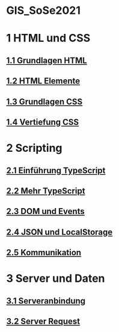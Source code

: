 # GIS_SoSe2021


# 1 HTML und CSS
## [1.1 Grundlagen HTML](https://immanuel-l.github.io/GIS_SoSe2021/Aufgaben/Aufgabe1_1/)
## [1.2 HTML Elemente](https://immanuel-l.github.io/GIS_SoSe2021/Aufgaben/Aufgabe1_2/)
## [1.3 Grundlagen CSS](https://immanuel-l.github.io/GIS_SoSe2021/Aufgaben/Aufgabe1_3/)
## [1.4 Vertiefung CSS](https://immanuel-l.github.io/GIS_SoSe2021/Aufgaben/Aufgabe1_4/)

# 2 Scripting
## [2.1 Einführung TypeScript](https://immanuel-l.github.io/GIS_SoSe2021/Aufgaben/Aufgabe2_1/)
## [2.2 Mehr TypeScript](https://immanuel-l.github.io/GIS_SoSe2021/Aufgaben/Aufgabe2_2/)
## [2.3 DOM und Events](https://immanuel-l.github.io/GIS_SoSe2021/Aufgaben/Aufgabe2_3/)
## [2.4 JSON und LocalStorage](https://immanuel-l.github.io/GIS_SoSe2021/Aufgaben/Aufgabe2_4_2/)
## [2.5 Kommunikation](https://immanuel-l.github.io/GIS_SoSe2021/Aufgaben/Aufgabe2_5/)

#  3 Server und Daten
## [3.1 Serveranbindung](https://immanuel-l.github.io/GIS_SoSe2021/Aufgaben/Aufgabe3_1/)
## [3.2 Server Request](https://immanuel-l.github.io/GIS_SoSe2021/Aufgaben/Aufgabe3_2/)